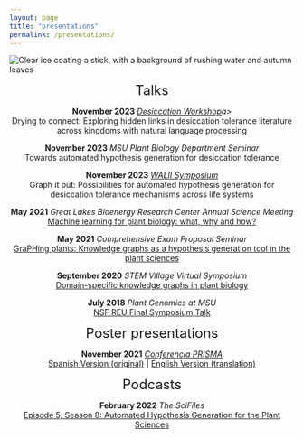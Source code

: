 ```yaml
---
layout: page
title: "presentations"
permalink: /presentations/
---
```

![Clear ice coating a stick, with a background of rushing water and autumn leaves](../images/ice.JPG)

<p align="center">
<font size="+2">Talks</font>
</p>
<p align="center">
	<b>November 2023</b> <i><a href="https://desworks.co.za/desworks-2024">Desiccation Workshop</a>a></i><br>
	Drying to connect: Exploring hidden links in desiccation tolerance literature across kingdoms with natural language processing<br>
</p>
<p align="center">
	<b>November 2023</b> <i>MSU Plant Biology Department Seminar</i><br>
	Towards automated hypothesis generation for desiccation tolerance<br>
</p>
<p align="center">
	<b>November 2023</b> <i><a href="https://www.walii.science/events.html">WALII Symposium</a></i><br>
	Graph it out: Possibilities for automated hypothesis generation for desiccation tolerance mechanisms across life systems<br>
</p>
<p align="center">
	<b>May 2021</b> <i>Great Lakes Bioenergy Research Center Annual Science Meeting</i><br>
	<a href="https://mediaspace.msu.edu/media/Intro+to+ML+-+GLBRC+Annual+Science+Meeting/1_w6nw7tt8">Machine learning for plant biology: what, why and how?</a><br>
</p>
<p align="center">
	<b>May 2021</b> <i>Comprehensive Exam Proposal Seminar</i><br>
	<a href="https://mediaspace.msu.edu/media/GraPHing%20plants%3A%20Knowledge%20graphs%20as%20a%20hypothesis%20generation%20tool%20in%20the%20plant%20sciences/1_27iwjyjg">GraPHing plants: Knowledge graphs as a hypothesis generation tool in the plant sciences</a><br>
</p>
<p align="center">
	<b>September 2020</b> <i>STEM Village Virtual Symposium</i><br>
	<a href="https://youtu.be/S0UHH462mvk?t=2985">Domain-specific knowledge graphs in plant biology</a><br>
</p>
<p align="center">
	<b>July 2018</b> <i>Plant Genomics at MSU</i><br>
	<a href="https://mediaspace.msu.edu/media/t/1_1h2nrq4p">NSF REU Final Symposium Talk</a><br>
</p>
<p align="center">
<font size="+2">Poster presentations</font>
</p>
<p align="center">
	<b>November 2021</b> <i><a href="https://conferenciaprisma.org/">Conferencia PRISMA</a></i><br>
	<a href="../pdfs/SPAN_PRISMA_Poster_14Nov2021.pdf">Spanish Version (original)</a> | <a href="../pdfs/ENG_PRISMA_Poster_14Nov2021.pdf">English Version (translation)</a><br>
</p>
<p align="center">
<font size="+2">Podcasts</font>
</p>
<p align="center">
	<b>February 2022</b> <i>The SciFiles</i><br>
	<a href="https://impact89fm.org/109142/podcasts/the-sci-files-02-20-2022-serena-lotreck-automated-hypothesis-generation-for-the-plant-sciences/">Episode 5, Season 8: Automated Hypothesis Generation for the Plant Sciences</a><br>
</p>
